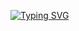<a href="https://git.io/typing-svg"><img src="https://readme-typing-svg.demolab.com?font=Poppins&duration=3000&pause=800&color=81BCFF&center=true&vCenter=true&width=435&lines=Did+you+know%3F;I+love+cats+%F0%9F%98%BA" alt="Typing SVG" /></a>

